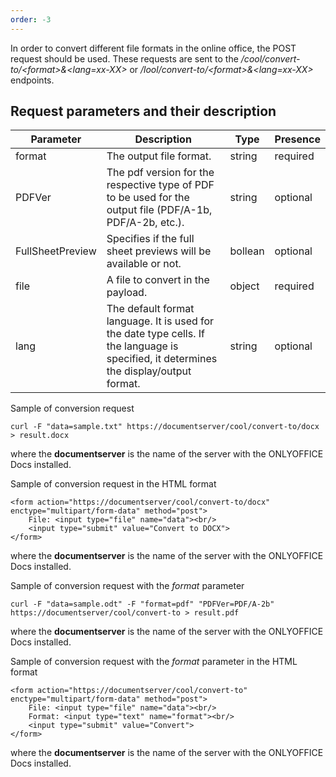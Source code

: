 ```yaml
---
order: -3
---
```


In order to convert different file formats in the online office, the POST request should be used. These requests are sent to the */cool/convert-to/\<format>&\<lang=xx-XX>* or */lool/convert-to/\<format>&\<lang=xx-XX>* endpoints.

## Request parameters and their description

| Parameter        | Description                                                                                                                             | Type    | Presence |
| ---------------- | --------------------------------------------------------------------------------------------------------------------------------------- | ------- | -------- |
| format           | The output file format.                                                                                                                 | string  | required |
| PDFVer           | The pdf version for the respective type of PDF to be used for the output file (PDF/A-1b, PDF/A-2b, etc.).                               | string  | optional |
| FullSheetPreview | Specifies if the full sheet previews will be available or not.                                                                          | bollean | optional |
| file             | A file to convert in the payload.                                                                                                       | object  | required |
| lang             | The default format language. It is used for the date type cells. If the language is specified, it determines the display/output format. | string  | optional |

Sample of conversion request

```
curl -F "data=sample.txt" https://documentserver/cool/convert-to/docx > result.docx
```

where the **documentserver** is the name of the server with the ONLYOFFICE Docs installed.

Sample of conversion request in the HTML format

```
<form action="https://documentserver/cool/convert-to/docx" enctype="multipart/form-data" method="post">
    File: <input type="file" name="data"><br/>
    <input type="submit" value="Convert to DOCX">
</form>
```

where the **documentserver** is the name of the server with the ONLYOFFICE Docs installed.

Sample of conversion request with the *format* parameter

```
curl -F "data=sample.odt" -F "format=pdf" "PDFVer=PDF/A-2b" https://documentserver/cool/convert-to > result.pdf
```

where the **documentserver** is the name of the server with the ONLYOFFICE Docs installed.

Sample of conversion request with the *format* parameter in the HTML format

```
<form action="https://documentserver/cool/convert-to" enctype="multipart/form-data" method="post">
    File: <input type="file" name="data"><br/>
    Format: <input type="text" name="format"><br/>
    <input type="submit" value="Convert">
</form>
```

where the **documentserver** is the name of the server with the ONLYOFFICE Docs installed.
